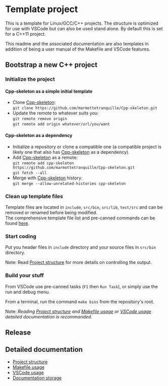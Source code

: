# Template project

This is a template for Linux/GCC/C++ projects. The structure is optimized for
use with VSCode but can also be used stand alone. By default this is set for a
C++11 project.

This readme and the associated documentation are also templates in addition of
being a user manual of the Makefile and VSCode features.

## Bootstrap a new C++ project

### Initialize the project

#### Cpp-skeleton as a simple initial template

* Clone [Cpp-skeleton](https://github.com/marmottetranquille/Cpp-skeleton):  
`git clone https://github.com/marmottetranquille/Cpp-skeleton.git`
* Update the remote to whatever suits you:  
`git remote remove origin`  
`git remote add origin whatever/url/you/want`

#### Cpp-skeleton as a dependency

* Initialize a repository or clone a compatible one (a compatible project is
likely one that also has [Cpp-skeleton](https://github.com/marmottetranquille/Cpp-skeleton)
as a dependency).
* Add [Cpp-skeleton](https://github.com/marmottetranquille/Cpp-skeleton) as a
remote:  
`git remote add cpp-skeleton https://github.com/marmottetranquille/Cpp-skeleton.git`  
`git fetch --all`
* Merge with [Cpp-skeleton](https://github.com/marmottetranquille/Cpp-skeleton)
history:  
`git merge --allow-unrelated-histories cpp-skeleton`

### Clean up template files

Template files are located in `include`, `src/bin`, `src/lib`, `test/src` and
can be removed or renamed before being modified.  
The comprehensive template file list and pre-canned commands can be found
[here](doc/Cpp-skeleton/TemplatesList.md).

### Start coding

Put you header files in `include` directory and your source files in `src/bin`
directory.

Note: Read [Project structure](doc/Cpp-skeleton/ProjectStructure.md) for
more details on controlling the output.

### Build your stuff

From VSCode use pre-canned tasks (`F1` then `Run Task`), or simply use the run
and debug menu.

From a terminal, run the command `make bins` from the repository's root.

Note: *Reading [Project structure](doc/Cpp-skeleton/ProjectStructure.md)
and [Makefile usage](doc/Cpp-skeleton/MakeFileUsage.md) or
[VSCode usage](doc/Cpp-skeleton/VSCodeUsage.md) detailed documentation is
recommanded*.

## Release

## Detailed documentation

* [Project structure](doc/Cpp-skeleton/ProjectStructure.md)
* [Makefile usage](doc/Cpp-skeleton/MakeFileUsage.md)
* [VSCode usage](doc/Cpp-skeleton/VSCodeUsage.md)
* [Documentation storage](doc/Cpp-skeleton/DocumentationStorage.md)
